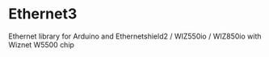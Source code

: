 # Ethernet3
Ethernet library for Arduino and Ethernetshield2 / WIZ550io / WIZ850io with Wiznet W5500 chip
